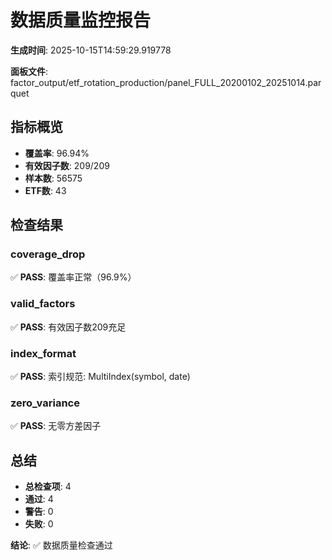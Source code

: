 # 数据质量监控报告

**生成时间**: 2025-10-15T14:59:29.919778

**面板文件**: factor_output/etf_rotation_production/panel_FULL_20200102_20251014.parquet

## 指标概览

- **覆盖率**: 96.94%
- **有效因子数**: 209/209
- **样本数**: 56575
- **ETF数**: 43

## 检查结果

### coverage_drop

✅ **PASS**: 覆盖率正常（96.9%）

### valid_factors

✅ **PASS**: 有效因子数209充足

### index_format

✅ **PASS**: 索引规范: MultiIndex(symbol, date)

### zero_variance

✅ **PASS**: 无零方差因子

## 总结

- **总检查项**: 4
- **通过**: 4
- **警告**: 0
- **失败**: 0

**结论**: ✅ 数据质量检查通过
